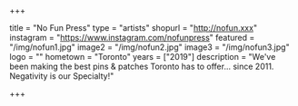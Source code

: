 +++

title = "No Fun Press"
type = "artists"
shopurl = "http://nofun.xxx"
instagram = "https://www.instagram.com/nofunpress"
featured = "/img/nofun1.jpg"
image2 = "/img/nofun2.jpg"
image3 = "/img/nofun3.jpg"
logo = ""
hometown = "Toronto"
years = ["2019"]
description = "We've been making the best pins & patches Toronto has to offer... since 2011. Negativity is our Specialty!"

+++
